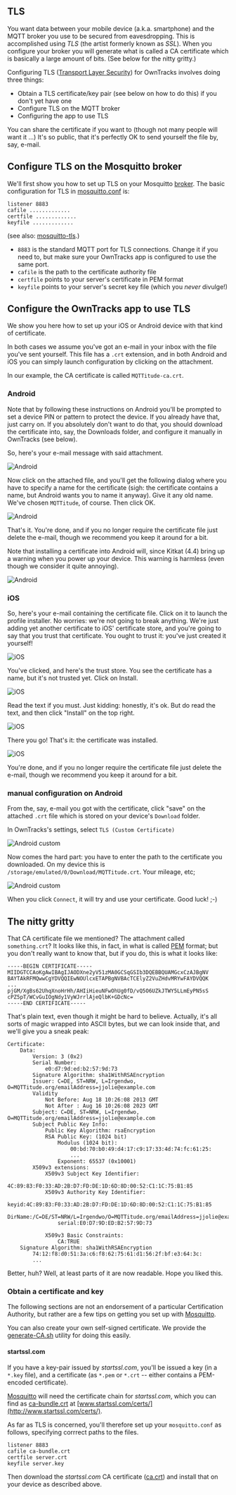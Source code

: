 ## TLS

You want data between your mobile device (a.k.a. smartphone) and the MQTT broker you use to be secured from eavesdropping. This is accomplished using _TLS_ (the artist formerly known as _SSL_). When you configure your broker you will generate what is called a CA certificate which is basically a large amount of bits. (See below for the nitty gritty.)

Configuring TLS ([Transport Layer Security](http://en.wikipedia.org/wiki/Transport_Layer_Security)) for OwnTracks involves doing three things:

* Obtain a TLS certificate/key pair (see below on how to do this) if you don't yet have one
* Configure TLS on the MQTT broker
* Configuring the app to use TLS

You can share the certificate if you want to (though not many people will want it ...)
It's so public, that it's perfectly OK to send yourself the file by, say, e-mail.

## Configure TLS on the Mosquitto broker

We'll first show you how to set up TLS on your Mosquitto [broker](../guide/broker.md).
The basic configuration for TLS in [mosquitto.conf][mconf] is:

```
listener 8883
cafile .............
certfile .............
keyfile .............
```

(see also: [mosquitto-tls][mtls].)

* `8883` is the standard MQTT port for TLS connections. Change it if you need to, but make sure your OwnTracks app is configured to use the same port.
* `cafile` is the path to the certificate authority file
* `certfile` points to your server's certificate in PEM format
* `keyfile` points to your server's secret key file (which you *never* divulge!)


## Configure the OwnTracks app to use TLS

We show you here how to set up your iOS or Android device with that kind of certificate.

In both cases we assume you've got an e-mail in your inbox with the file you've sent yourself. This file has a `.crt` extension, and in both Android and iOS you can simply launch configuration by clicking on the attachment.

In our example, the CA certificate is called `MQTTitude-ca.crt`.

### Android

Note that by following these instructions on Android you'll be prompted to set a device PIN or pattern to protect the device. If you already have that, just carry on. If you absolutely don't want to do that, you should download the certificate into, say, the Downloads folder, and configure it manually in OwnTracks (see below).

So, here's your e-mail message with said attachment.

![Android](https://raw.github.com/wiki/owntracks/owntracks/assets/tls/android-cert-01-mail.png)

Now click on the attached file, and you'll get the following dialog where you have to specify a name for the certificate (sigh: the certificate contains a name, but Android wants you to name it anyway). Give it any old name. We've chosen `MQTTitude`, of course. Then click OK.

![Android](https://raw.github.com/wiki/owntracks/owntracks/assets/tls/android-cert-02-stor.png)

That's it. You're done, and if you no longer require the certificate file just delete the e-mail, though we recommend you keep it around for a bit.

Note that installing a certificate into Android will, since Kitkat (4.4) bring up a warning when you power up your device. This warning is harmless (even though we consider it quite annoying).


![Android](https://raw.github.com/wiki/owntracks/owntracks/assets/tls/cert-alert.png)


### iOS

So, here's your e-mail containing the certificate file. Click on it to launch the profile installer. No worries: we're not going to break anything. We're just adding yet another certificate to iOS' certificate store, and you're going to say that you trust that certificate. You ought to trust it: you've just created it yourself!

![iOS](https://raw.github.com/wiki/owntracks/owntracks/assets/tls/ios-cert-01-mail.png)

You've clicked, and here's the trust store. You see the certificate has a name, but it's not trusted yet. Click on Install.

![iOS](https://raw.github.com/wiki/owntracks/owntracks/assets/tls/ios-cert-02-stor.png)

Read the text if you must. Just kidding: honestly, it's ok. But do read the text, and then click "Install" on the top right.

![iOS](https://raw.github.com/wiki/owntracks/owntracks/assets/tls/ios-cert-03-stor.png)

There you go! That's it: the certificate was installed.

![iOS](https://raw.github.com/wiki/owntracks/owntracks/assets/tls/ios-cert-04-stor.png)

You're done, and if you no longer require the certificate file just delete the e-mail, though we recommend you keep it around for a bit.

### manual configuration on Android

From the, say, e-mail you got with the certificate, click "save" on the attached `.crt` file which is stored on your device's `Download` folder.

In OwnTracks's settings, select `TLS (Custom Certificate)`

![Android custom](https://raw.github.com/wiki/owntracks/owntracks/assets/tls/android-custom-01.png)

Now comes the hard part: you have to enter the path to the certificate you downloaded. On my device this is `/storage/emulated/0/Download/MQTTitude.crt`. Your mileage, etc; 

![Android custom](https://raw.github.com/wiki/owntracks/owntracks/assets/tls/android-custom-02.png)

When you click `Connect`, it will try and use your certificate. Good luck! ;-)



## The nitty gritty

That CA certificate file we mentioned? The attachment called `something.crt`?
It looks like this, in fact, in what is called [PEM] format; but you don't really want to know that, but if you do, this is what it looks like:

```
-----BEGIN CERTIFICATE-----
MIIDGTCCAoKgAwIBAgIJAODXne2yV51zMA0GCSqGSIb3DQEBBQUAMGcxCzAJBgNV
BAYTAkRFMQwwCgYDVQQIEwNOUlcxETAPBgNVBAcTCElyZ2VuZHdvMRYwFAYDVQQK
...
pjGM/XgBs62UhqXnoHrHh/AHIiHieuNFwOhUg0fD/vQ5O6UZkJTWY5LLmEyPN5sS
cPZ5pT/WCvGuIOgNdy1VyWJrrlAjeQlbK+GDcNc=
-----END CERTIFICATE-----
```

That's plain text, even though it might be hard to believe. Actually, it's all sorts of magic wrapped into ASCII bytes, but we can look inside that, and we'll give you a sneak peak:

```
Certificate:
    Data:
        Version: 3 (0x2)
        Serial Number:
            e0:d7:9d:ed:b2:57:9d:73
        Signature Algorithm: sha1WithRSAEncryption
        Issuer: C=DE, ST=NRW, L=Irgendwo, O=MQTTitude.org/emailAddress=jjolie@example.com
        Validity
            Not Before: Aug 18 10:26:08 2013 GMT
            Not After : Aug 16 10:26:08 2023 GMT
        Subject: C=DE, ST=NRW, L=Irgendwo, O=MQTTitude.org/emailAddress=jjolie@example.com
        Subject Public Key Info:
            Public Key Algorithm: rsaEncryption
            RSA Public Key: (1024 bit)
                Modulus (1024 bit):
                    00:bd:70:b0:49:d4:17:c9:17:33:4d:74:fc:61:25:
                    ...
                Exponent: 65537 (0x10001)
        X509v3 extensions:
            X509v3 Subject Key Identifier: 
                4C:89:83:F0:33:AD:2B:D7:FD:DE:1D:6D:8D:00:52:C1:1C:75:B1:85
            X509v3 Authority Key Identifier: 
                keyid:4C:89:83:F0:33:AD:2B:D7:FD:DE:1D:6D:8D:00:52:C1:1C:75:B1:85
                DirName:/C=DE/ST=NRW/L=Irgendwo/O=MQTTitude.org/emailAddress=jjolie@example.com
                serial:E0:D7:9D:ED:B2:57:9D:73

            X509v3 Basic Constraints: 
                CA:TRUE
    Signature Algorithm: sha1WithRSAEncryption
        74:12:f8:d0:51:3a:c6:f8:62:75:61:d1:56:2f:bf:e3:64:3c:
        ...
```

Better, huh? Well, at least parts of it are now readable. Hope you liked this.

### Obtain a certificate and key 

The following sections are not an endorsement of a particular Certification Authority, but rather are a few tips on getting you set up with [Mosquitto].

You can also create your own self-signed certificate. We provide the [generate-CA.sh](https://github.com/owntracks/tools/tree/master/TLS) utility for doing this easily.

#### startssl.com

If you have a key-pair issued by _startssl.com_, you'll be issued a key (in a `*.key` file), and a certificate (as `*.pem` or `*.crt` -- either contains a PEM-encoded certificate).

[Mosquitto] will need the certificate chain for _startssl.com_, which you can find as [ca-bundle.crt](http://www.startssl.com/certs/ca-bundle.crt) at [www.startssl.com/certs/](http://www.startssl.com/certs/).

As far as TLS is concerned, you'll therefore set up your `mosquitto.conf` as follows, specifying corrrect paths to the files.

```
listener 8883
cafile ca-bundle.crt
certfile server.crt
keyfile server.key
```

Then download the _startssl.com_ CA certificate ([ca.crt](http://www.startssl.com/certs/ca.crt)) and install that on your device as described above.

  [TLS]: http://en.wikipedia.org/wiki/Transport_Layer_Security
  [PEM]: http://en.wikipedia.org/wiki/Privacy_Enhanced_Mail
  [mosquitto]: http://mosquitto.org
  [mconf]: http://mosquitto.org/man/mosquitto-conf-5.html
  [mtls]: http://mosquitto.org/man/mosquitto-tls-7.html

